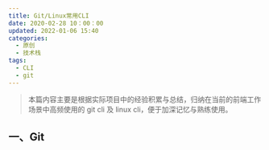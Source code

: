 ```yaml
---
title: Git/Linux常用CLI
date: 2020-02-28 10：00：00
updated: 2022-01-06 15:40
categories:
  - 原创
  - 技术栈
tags:
  - CLI
  - git
---
```


> 本篇内容主要是根据实际项目中的经验积累与总结，归纳在当前的前端工作场景中高频使用的 git cli 及 linux cli，便于加深记忆与熟练使用。

## 一、Git
